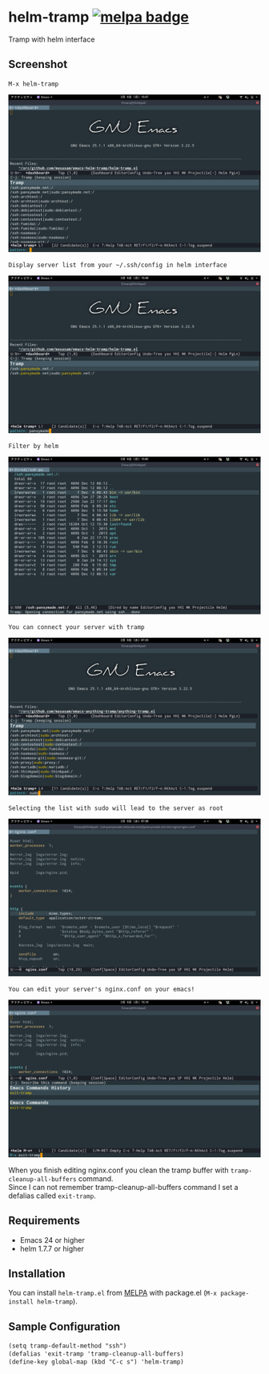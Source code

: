 # helm-tramp [![melpa badge][melpa-badge]][melpa-link] 

Tramp with helm interface

## Screenshot

    M-x helm-tramp

![helm-tramp1](image/image1.png)

    Display server list from your ~/.ssh/config in helm interface

![helm-tramp2](image/image2.png)

    Filter by helm

![helm-tramp3](image/image3.png)

    You can connect your server with tramp

![helm-tramp4](image/image4.png)

    Selecting the list with sudo will lead to the server as root

![helm-tramp5](image/image5.png)

    You can edit your server's nginx.conf on your emacs!

![helm-exit](image/exit.png)

When you finish editing nginx.conf you clean the tramp buffer with `tramp-cleanup-all-buffers` command.  
Since I can not remember tramp-cleanup-all-buffers command I set a defalias called `exit-tramp`.  

## Requirements

- Emacs 24 or higher
- helm 1.7.7 or higher

## Installation

You can install `helm-tramp.el` from [MELPA](http://melpa.org) with package.el
(`M-x package-install helm-tramp`).

## Sample Configuration

	(setq tramp-default-method "ssh")
    (defalias 'exit-tramp 'tramp-cleanup-all-buffers)
    (define-key global-map (kbd "C-c s") 'helm-tramp)


[melpa-link]: http://melpa.org/#/helm-tramp
[melpa-badge]: http://melpa.org/packages/helm-tramp-badge.svg
